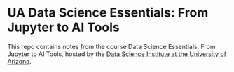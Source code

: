 # UA Data Science Essentials: From Jupyter to AI Tools

This repo contains notes from the course Data Science Essentials: From Jupyter to AI Tools, hosted by the [Data Science Institute at the University of Arizona](https://datascience.arizona.edu/).
